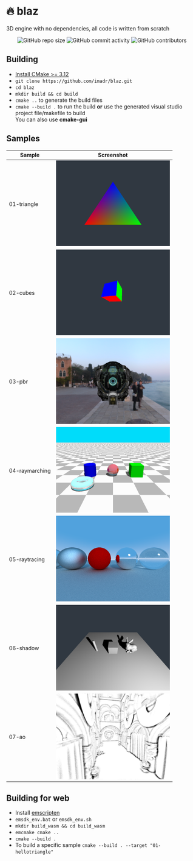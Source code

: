 # 🔥 blaz

3D engine with no dependencies, all code is written from scratch

<p align="center">
<img alt="GitHub repo size" src="https://img.shields.io/github/repo-size/imadr/blaz">
<img alt="GitHub commit activity" src="https://img.shields.io/github/commit-activity/w/imadr/blaz">
<img alt="GitHub contributors" src="https://img.shields.io/github/contributors/imadr/blaz">
</p>

## Building

- [Install CMake >= 3.12](https://cmake.org/download/)
- ```git clone https://github.com/imadr/blaz.git```
- ```cd blaz```
- ```mkdir build && cd build```
- ```cmake ..``` to generate the build files
- ```cmake --build .``` to run the build **or** use the generated visual studio project file/makefile to build<br>You can also use **cmake-gui**

## Samples


| <b>Sample</b>         | <b>Screenshot</b>                                                |
|-----------------------|------------------------------------------------------------------|
| 01-triangle           | <img src="/samples/tests/01-hellotriangle.png" width="300"/><br> |
| 02-cubes              | <img src="/samples/tests/02-cubes.png" width="300"/><br>         |
| 03-pbr                | <img src="/samples/tests/03-pbr.png" width="300"/><br>           |
| 04-raymarching        | <img src="/samples/tests/04-raymarching.png" width="300"/><br>   |
| 05-raytracing         | <img src="/samples/tests/05-raytracing.png" width="300"/><br>    |
| 06-shadow             | <img src="/samples/tests/06-shadow.png" width="300"/><br>        |
| 07-ao                 | <img src="/samples/tests/07-ao.png" width="300"/><br>            |

## Building for web

- Install [emscripten](https://emscripten.org/)
- ```emsdk_env.bat``` or ```emsdk_env.sh```
- ```mkdir build_wasm && cd build_wasm```
- ```emcmake cmake ..```
- ```cmake --build .```
- To build a specific sample ```cmake --build . --target "01-hellotriangle"```

